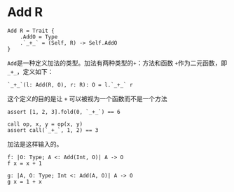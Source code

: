 # Add R

```erg
Add R = Trait {
    .AddO = Type
    .`_+_` = (Self, R) -> Self.AddO
}
```

`Add`是一种定义加法的类型。加法有两种类型的`+`：方法和函数
`+`作为二元函数，即`_+_`，定义如下：

```erg
`_+_`(l: Add(R, O), r: R): O = l.`_+_` r
```

这个定义的目的是让 `+` 可以被视为一个函数而不是一个方法

```erg
assert [1, 2, 3].fold(0, `_+_`) == 6

call op, x, y = op(x, y)
assert call(`_+_`, 1, 2) == 3
```

加法是这样输入的。

```erg
f: |O: Type; A <: Add(Int, O)| A -> O
f x = x + 1

g: |A, O: Type; Int <: Add(A, O)| A -> O
g x = 1 + x
```
